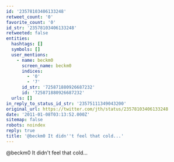 ```yaml
---
id: '23578103406133248'
retweet_count: '0'
favorite_count: '0'
id_str: '23578103406133248'
retweeted: false
entities:
  hashtags: []
  symbols: []
  user_mentions:
    - name: beckm0
      screen_name: beckm0
      indices:
        - '0'
        - '7'
      id_str: '725871880926687232'
      id: '725871880926687232'
  urls: []
in_reply_to_status_id_str: '23575111349043200'
original_url: https://twitter.com/jth/status/23578103406133248
date: '2011-01-08T03:13:52.000Z'
sitemap: false
robots: noindex
reply: true
title: '@beckm0 It didn''t feel that cold...'
---
```


@beckm0 It didn't feel that cold...